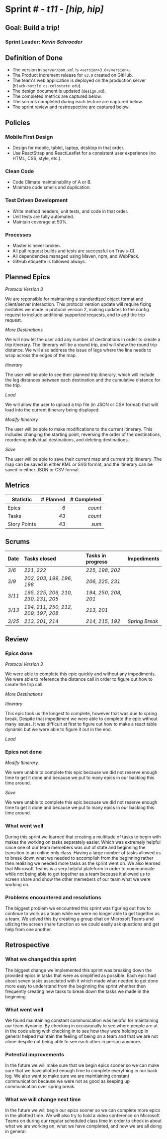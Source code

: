 # Sprint # - *t11* - *[hip, hip]*

## Goal: Build a trip!
### Sprint Leader: *Kevin Schroeder*


## Definition of Done

* The version in `server/pom.xml` is `<version>3.0</version>`.
* The Product Increment release for `v3.0` created on GitHub.
* The team's web application is deployed on the production server (`black-bottle.cs.colostate.edu`).
* The design document is updated (`design.md`).
* The completed metrics are captured below.
* The scrums completed during each lecture are captured below.
* The sprint review and restrospective are captured below.


## Policies

### Mobile First Design
* Design for mobile, tablet, laptop, desktop in that order.
* Use ReactStrap and ReactLeaflet for a consistent user experience (no HTML, CSS, style, etc.).

### Clean Code
* Code Climate maintainability of A or B.
* Minimize code smells and duplication.

### Test Driven Development
* Write method headers, unit tests, and code in that order.
* Unit tests are fully automated.
* Maintain coverage at 50%.

### Processes
* Master is never broken. 
* All pull request builds and tests are successful on Travis-CI.
* All dependencies managed using Maven, npm, and WebPack.
* GitHub etiquette is followed always.


## Planned Epics

*Protocol Version 3*

We are reponsible for maintaining a standardized object format and client/server interaction. This protocol version update will require fixing mistakes we made in protocol version 2, making updates to the config request to include additional supported requests, and to add the trip request.

*More Destinations*

We will now let the user add any number of destinations in order to create a trip itinerary. The itinerary will be a round trip, and will show the round trip distance. We will also address the issue of legs where the line needs to wrap across the edges of the map.

*Itinerary*

The user will be able to see their planned trip itinerary, which will include the leg distances between each destination and the cumulative distance for the trip.

*Load*

We will allow the user to upload a trip file (in JSON or CSV format) that will load into the current itinerary being displayed.

*Modify Itinerary*

The user will be able to make modifications to the current itinerary. This includes changing the starting point, reversing the order of the destinations, reordering individual destinations, and deleting destinations.

*Save*

The user will be able to save their current map and current trip itinerary. The map can be saved in either KML or SVG format, and the itinerary can be saved in either JSON or CSV format.

## Metrics

| Statistic | # Planned | # Completed |
| --- | ---: | ---: |
| Epics | *6* | *count* |
| Tasks |  *43*   | *count* | 
| Story Points |  *43*  | *sum* | 


## Scrums

| Date | Tasks closed  | Tasks in progress | Impediments |
| :--- | :--- | :--- | :--- |
| *3/6* | *221, 222* | *225, 198, 202* |  | 
| *3/9* | *202, 203, 199, 196, 198* | *206, 225, 231* |  | 
| *3/11* | *195, 225, 206, 210, 230, 231, 205* | *194, 250, 208, 201* |  | 
| *3/13* | *194, 211, 250, 212, 209, 197, 208* | *213, 201* |  | 
| *3/25* | *213, 201, 214* | *214, 215, 192* | *Spring Break* | 

## Review

### Epics done  

*Protocol Version 3*

We were able to complete this epic quickly and without any impediments. We were able to reference the distance call in order
to figure out how to create the trip call.

*More Destinations*

*Itinerary*

This epic took us the longest to complete, however that was due to spring break. Despite that impediment we were able to complete the epic without many issues. It was difficult at first to figure out how to make a react table dynamic but we were able to figure it out in the end.

*Load*


### Epics not done 

*Modify Itinerary*

We were unable to complete this epic because we did not reserve enough time to get it done and because we put to many epics in our backlog this time around.

*Save*

We were unable to complete this epic because we did not reserve enough time to get it done and because we put to many epics in our backlog this time around.


### What went well

During this sprint we learned that creating a multitude of tasks to begin with makes the working on tasks separately easier. Which was extremely helpful since one of our team memebers was out of state and beginning the transition to an online only class. Having a large number of tasks allowed us to break down what we needed to accomplish from the beginning rather then realizing we needed more tasks as the sprint went on. We also learned that Microsoft Teams is a very helpful plateform in order to communicate while not being able to get together as a team because it allowed us to screen share and show the other memebers of our team what we were working on.

### Problems encountered and resolutions

The biggest problem we encountred this sprint was figuring out how to continue to work as a team while we were no longer able to get together as a team. We solved this by creating a group chat on Microsoft Teams and utilzing the screen share function so we could easily ask questions and get help from one another. 

## Retrospective

### What we changed this sprint

The biggest change we implemented this sprint was breaking down the provided epics in tasks that were as simplified as possible. Each epic had about seven tasks associated with it which made what needed to get done more easy to understand from the beginning the sprint whether then frequently creating new tasks to break down the tasks we made in the beginning.

### What went well

We found maintaining constant communication was helpful for maintaining our team dynamic. By checking in occasionally to see where people are at in the code along with checking in to see how they were holding up in general helped maintain the feeling of being on a team and that we are not alone despite not being able to see each other in person anymore.

### Potential improvements

In the future we will make sure that we begin epics sooner so we can make sure that we have allotted enough time to complete everything in our back log. We also want to make sure we are maintiaining constant communication because we were not as good as keeping up communication over spring break. 

### What we will change next time

In the future we will begin our epics sooner so we can complete more epics in the allotted time. We will also try to hold a video conference on Microsoft Teams on during our regular scheduled class time in order to check in about what we are working on, what we have completed, and how we are all doing in general. 
